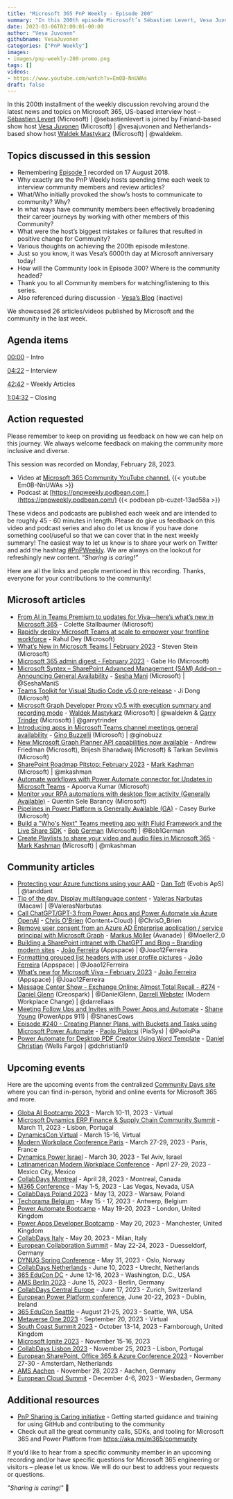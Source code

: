 ```yaml
---
title: "Microsoft 365 PnP Weekly - Episode 200"
summary: "In this 200th episode Microsoft’s Sébastien Levert, Vesa Juvonen and Waldek Mastykarz discuss open-source community evolution over the last 4.5 years, share personal reflections and predictions on the look of this Community for Episode 300!"
date: 2023-03-06T02:00:01-00:00
author: "Vesa Juvonen"
githubname: VesaJuvonen
categories: ["PnP Weekly"]
images:
- images/pnp-weekly-200-promo.png
tags: []
videos:
- https://www.youtube.com/watch?v=Em0B-NnUWAs
draft: false
---
```

 
In this 200th installment of the weekly discussion revolving around the latest news and topics on Microsoft 365, US-based interview host – [Sébastien Levert](https://twitter.com/sebastienlevert) (Microsoft) \| @sebastienlevert is joined by Finland-based show host [Vesa Juvonen](http://twitter.com/vesajuvonen) (Microsoft) \| @vesajuvonen and Netherlands-based show host [Waldek Mastykarz](http://twitter.com/waldekm) (Microsoft) \| @waldekm.

## Topics discussed in this session

* Remembering [Episode 1](https://www.youtube.com/watch?v=Z4FDQnffkO8) recorded on 17 August 2018. 
* Why exactly are the PnP Weekly hosts spending time each week to interview community members and review articles?
* What/Who initially provoked the show’s hosts to communicate to community? Why?
* In what ways have community members been effectively broadening their career journeys by working with other members of this Community?
* What were the host’s biggest mistakes or failures that resulted in positive change for Community?
* Various thoughts on achieving the 200th episode milestone.
* Just so you know, it was Vesa’s 6000th day at Microsoft anniversary today!
* How will the Community look in Episode 300? Where is the community headed?
* Thank you to all Community members for watching/listening to this series.
* Also referenced during discussion - [Vesa’s Blog](https://www.youtube.com/channel/UCMZR3Yvur84PhKAZ-oO3YDQ/videos) (inactive) 

We showcased 26 articles/videos published by Microsoft and the community in the last week.

## Agenda items

[00:00](https://youtu.be/Em0B-NnUWAs?t=0) – Intro

[04:22](https://youtu.be/Em0B-NnUWAs?t=262) – Interview

[42:42](https://youtu.be/Em0B-NnUWAs?t=2562) – Weekly Articles

[1:04:32](https://youtu.be/Em0B-NnUWAs?t=3872) – Closing

## Action requested

Please remember to keep on providing us feedback on how we can help on this journey. We always welcome feedback on making the community more inclusive and diverse.

This session was recorded on Monday, February 28, 2023.

*   Video at [Microsoft 365 Community YouTube channel.](https://aka.ms/m365pnp-videos)
    {{< youtube Em0B-NnUWAs >}}
*   Podcast at [https://pnpweekly.podbean.com.](https://pnpweekly.podbean.com/) 
    {{< podbean pb-cuzet-13ad58a >}}   

These videos and podcasts are published each week and are intended to be roughly 45 - 60 minutes in length.  Please do give us feedback on this video and podcast series and also do let us know if you have done something cool/useful so that we can cover that in the next weekly summary! The easiest way to let us know is to share your work on Twitter and add the hashtag [#PnPWeekly](https://twitter.com/search?q=%23pnpweekly). We are always on the lookout for refreshingly new content. “_Sharing is caring!”_ 

Here are all the links and people mentioned in this recording. Thanks, everyone for your contributions to the community!

## Microsoft articles

* [From AI in Teams Premium to updates for Viva—here’s what’s new in Microsoft 365](https://www.microsoft.com/microsoft-365/blog/2023/02/28/from-ai-in-teams-premium-to-updates-for-viva-heres-whats-new-in-microsoft-365/) - Colette Stallbaumer (Microsoft)
* [Rapidly deploy Microsoft Teams at scale to empower your frontline workforce](https://techcommunity.microsoft.com/t5/microsoft-teams-blog/rapidly-deploy-microsoft-teams-at-scale-to-empower-your/ba-p/3755253) - Rahul Dey (Microsoft)
* [What’s New in Microsoft Teams | February 2023](https://techcommunity.microsoft.com/t5/microsoft-teams-blog/what-s-new-in-microsoft-teams-february-2023/ba-p/3755049) - Steven Stein (Microsoft)
* [Microsoft 365 admin digest - February 2023](https://techcommunity.microsoft.com/t5/microsoft-365-blog/microsoft-365-admin-digest-february-2023/ba-p/3754075) - Gabe Ho (Microsoft)
* [Microsoft Syntex – SharePoint Advanced Management (SAM) Add-on – Announcing General Availability](https://techcommunity.microsoft.com/t5/microsoft-syntex/microsoft-syntex-sharepoint-advanced-management-sam-add-on/ba-p/3754188) - [Sesha Mani](https://twitter.com/SeshaManiS) (Microsoft) | @SeshaManiS
* [Teams Toolkit for Visual Studio Code v5.0 pre-release](https://devblogs.microsoft.com/microsoft365dev/teams-toolkit-for-visual-studio-code-v5-0-prerelease/) - Ji Dong (Microsoft)
* [Microsoft Graph Developer Proxy v0.5 with execution summary and recording mode](https://devblogs.microsoft.com/microsoft365dev/microsoft-graph-developer-proxy-v0-5/) - [Waldek Mastykarz](https://twitter.com/waldekm) (Microsoft) | @waldekm & [Garry Trinder](https://twitter.com/garrytrinder) (Microsoft) | @garrytrinder
* [Introducing apps in Microsoft Teams channel meetings general availability](https://devblogs.microsoft.com/microsoft365dev/introducing-apps-in-microsoft-teams-channel-meetings-general-availability/) - [Gino Buzzelli](https://twitter.com/ginobuzz) (Microsoft) | @ginobuzz
* [New Microsoft Graph Planner API capabilities now available](https://devblogs.microsoft.com/microsoft365dev/new-microsoft-planner-api-capabilities-now-available-in-microsoft-graph/) - Andrew Friedman (Microsoft), Brijesh Bharadwaj (Microsoft) & Tarkan Sevilmis (Microsoft)
* [SharePoint Roadmap Pitstop: February 2023](https://techcommunity.microsoft.com/t5/microsoft-sharepoint-blog/sharepoint-roadmap-pitstop-february-2023/ba-p/3755315) - [Mark Kashman](https://twitter.com/mkashman) (Microsoft) | @mkashman
* [Automate workflows with Power Automate connector for Updates in Microsoft Teams](https://powerautomate.microsoft.com/blog/automate-workflows-with-power-automate-connector-for-updates-in-microsoft-teams/) - Apoorva Kumar (Microsoft)
* [Monitor your RPA automations with desktop flow activity (Generally Available)](https://powerautomate.microsoft.com/blog/monitor-your-rpa-automations-with-desktop-flow-activity-generally-available/) - Quentin Sele Barancy (Microsoft)
* [Pipelines in Power Platform is Generally Available (GA)](https://powerapps.microsoft.com/blog/pipelines-in-power-platform-is-generally-available-ga/) - Casey Burke (Microsoft)
* [Build a "Who's Next" Teams meeting app with Fluid Framework and the Live Share SDK](https://pnp.github.io/blog/post/build-a-teams-meeting-app-with-liveshare-sdk/) - [Bob German](https://twitter.com/Bob1German) (Microsoft) | @Bob1German
* [Create Playlists to share your video and audio files in Microsoft 365](https://kashbox.substack.com/p/create-playlists-to-share-your-video) - [Mark Kashman](https://twitter.com/mkashman) (Microsoft) | @mkashman

## Community articles

* [Protecting your Azure functions using your AAD](https://blog.dan-toft.dk/2023/03/protecting-azure-functions-aad/) - [Dan Toft](https://twitter.com/tanddant) (Evobis ApS) | @tanddant
* [Tip of the day. Display multilanguage content](https://valerasnarbutas.github.io/posts/tip-day-display-multilanguage-content/) - [Valeras Narbutas](https://twitter.com/ValerasNarbutas) (Macaw) | @ValerasNarbutas
* [Call ChatGPT/GPT-3 from Power Apps and Power Automate via Azure OpenAI](https://www.sharepointnutsandbolts.com/2023/02/call-chatgpt-gpt-3-from-power-apps-power-automate.html) - [Chris O'Brien](https://twitter.com/ChrisO_Brien) (Content+Cloud) | @ChrisO_Brien
* [Remove user consent from an Azure AD Enterprise application / service principal with Microsoft Graph](https://mmsharepoint.wordpress.com/2023/03/04/remove-user-consent-from-an-azure-ad-enterprise-application-service-principal-with-microsoft-graph/) - [Markus Möller](https://twitter.com/Moeller2_0) (Avanade) | @Moeller2_0
* [Building a SharePoint intranet with ChatGPT and Bing – Branding modern sites](https://sharepoint.handsontek.net/2023/03/02/building-sharepoint-intranet-chatgpt-bing-branding-modern-sites/) - [João Ferreira](https://twitter.com/Joao12Ferreira) (Appspace) | @Joao12Ferreira
* [Formatting grouped list headers with user profile pictures](https://lists.handsontek.net/formatting-grouped-list-headers-user-profile-pictures/) - [João Ferreira](https://twitter.com/Joao12Ferreira) (Appspace) | @Joao12Ferreira
* [What’s new for Microsoft Viva – February 2023](https://teams.handsontek.net/2023/03/01/whats-new-microsoft-viva-february-2023/) - [João Ferreira](https://twitter.com/Joao12Ferreira) (Appspace) | @Joao12Ferreira
* [Message Center Show - Exchange Online: Almost Total Recall - #274](https://www.messagecentershow.com/e/exchange-online-almost-total-recall-274/) - [Daniel Glenn](https://twitter.com/DanielGlenn) (Creospark) | @DanielGlenn, [Darrell Webster](http://twitter.com/darrellaas) (Modern Workplace Change) | @darrellaas
* [Meeting Follow Ups and Invites with Power Apps and Automate](https://www.youtube.com/watch?v=4C0ZAUN6n8s) - [Shane Young](https://twitter.com/ShanesCows) (PowerApps 911) | @ShanesCows
* [Episode #240 - Creating Planner Plans, with Buckets and Tasks using Microsoft Power Automate](https://www.youtube.com/watch?v=nIrP2jVGezA) - [Paolo Pialorsi](https://twitter.com/PaoloPia) (PiaSys) | @PaoloPia
* [Power Automate for Desktop PDF Creator Using Word Template](https://www.youtube.com/watch?v=lYuvBSNKgrk) - [Daniel Christian](https://twitter.com/dchristian19) (Wells Fargo) | @dchristian19

## Upcoming events

Here are the upcoming events from the centralized [Community Days site](https://communitydays.org/events?when=upcoming) where you can find in-person, hybrid and online events for Microsoft 365 and more.

* [Globa AI Bootcamp 2023](https://www.communitydays.org/event/2023-03-10/global-ai-bootcamp-2023) - March 10-11, 2023 - Virtual
* [Microsoft Dynamics ERP Finance & Supply Chain Community Summit](https://www.communitydays.org/event/2023-03-11/dynamics-365-finance-and-supply-chain-summit) - March 11, 2023 - Lisbon, Portugal
* [DynamicsCon Virtual](https://www.communitydays.org/event/2023-03-15/dynamicscon-virtual) - March 15-16, Virtual
* [Modern Workplace Conference Paris](https://modern-workplace.pro/) - March 27-29, 2023 - Paris, France
* [Dynamics Power Israel](https://www.communitydays.org/event/2023-03-30/dynamics-power-israel) - March 30, 2023 - Tel Aviv, Israel
* [Latinamerican Modern Workplace Conference](https://www.communitydays.org/event/2023-04-27/get-cslatam-conference-2023) - April 27-29, 2023 - Mexico City, Mexico
* [CollabDays Montreal](https://www.collabdays.org/2023-montreal/) - April 28, 2023 - Montreal, Canada
* [M365 Conference](https://m365conf.com/#!/) - May 1-5, 2023 - Las Vegas, Nevada, USA
* [CollabDays Poland 2023](https://www.communitydays.org/event/2023-05-13/collabdays-poland-2023) - May 13, 2023 - Warsaw, Poland
* [Techorama Belgium](https://www.techorama.be/) - May 15 - 17, 2023 - Antwerp, Belgium
* [Power Automate Bootcamp](https://www.communitydays.org/event/2023-05-19/power-automate-bootcamp-2023) - May 19-20, 2023 - London, United Kingdom
* [Power Apps Developer Bootcamp](https://www.communitydays.org/event/2023-05-20/power-apps-developer-bootcamp) - May 20, 2023 - Manchester, United Kingdom
* [CollabDays Italy](https://www.collabdays.org/2023-italy/) - May 20, 2023 - Milan, Italy
* [European Collaboration Summit](https://www.collabsummit.eu/) - May 22-24, 2023 - Duesseldorf, Germany
* [DYNUG Spring Conference](https://www.communitydays.org/event/2023-05-31/dynug-spring-conference) - May 31, 2023 - Oslo, Norway
* [CollabDays Netherlands](https://www.communitydays.org/event/2023-06-10/collabdays-netherlands-2023) - June 10, 2023 - Utrecht, Netherlands
* [365 EduCon DC](https://365educon.com/DC/) - June 12-16, 2023 - Washington, D.C., USA
* [AMS Berlin 2023](https://www.communitydays.org/event/2023-06-15/amsberlin-2023) - June 15, 2023 - Berlin, Germany
* [CollabDays Central Europe](https://www.collabdays.org/2023-ce/) - June 17, 2023 - Zurich, Switzerland
* [European Power Platform conference](https://www.sharepointeurope.com/european-power-platform-conference/), June 20-22, 2023 - Dublin, Ireland
* [365 EduCon Seattle](https://365educon.com/Seattle/) – August 21-25, 2023 - Seattle, WA, USA
* [Metaverse One 2023](https://www.communitydays.org/event/2023-09-20/metaverse-one-2023) - September 20, 2023 - Virtual
* [South Coast Summit 2023](https://www.southcoastsummit.com/) - October 13-14, 2023 - Farnborough, United Kingdom
* [Microsoft Ignite 2023](https://ignite.microsoft.com/) - November 15-16, 2023
* [CollabDays Lisbon 2023](https://www.collabdays.org/2023-lisbon/) - November 25, 2023 - Lisbon, Portugal
* [European SharePoint, Office 365 & Azure Conference 2023](https://www.sharepointeurope.com/) - November 27-30 - Amsterdam, Netherlands
* [AMS Aachen](https://www.communitydays.org/event/2023-11-28/ams-aachen) - November 28, 2023 - Aachen, Germany
* [European Cloud Summit](https://www.cloudsummit.eu/) - December 4-6, 2023 - Wiesbaden, Germany

## Additional resources

* [PnP Sharing is Caring initiative](https://aka.ms/sharing-is-caring) - Getting started guidance and training for using GitHub and contributing to the community
* Check out all the great community calls, SDKs, and tooling for Microsoft 365 and Power Platform from <https://aka.ms/m365/community>

If you’d like to hear from a specific community member in an upcoming recording and/or have specific questions for Microsoft 365 engineering or visitors – please let us know. We will do our best to address your requests or questions.

_"Sharing is caring!"_ 🧡


